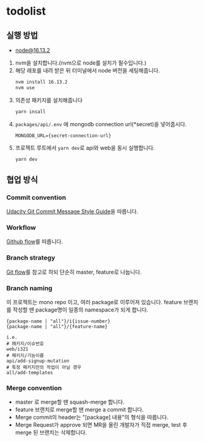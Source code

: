 # todolist

## 실행 방법

- node@16.13.2

1. nvm을 설치합니다.(nvm으로 node를 설치가 필수입니다.)
2. 해당 레포를 내려 받은 뒤 터미널에서 node 버전을 세팅해줍니다.
   ```sh
   nvm install 16.13.2
   nvm use
   ```
3. 의존성 패키지를 설치해줍니다
   ```sh
   yarn insall
   ```
4. `packages/api/.env` 에 mongodb connection url(\*secret)을 넣어줍시다.
   ```
   MONGODB_URL={secret-connection-url}
   ```
5. 프로젝트 루트에서 `yarn dev`로 api와 web을 동시 실행합니다.
   ```sh
   yarn dev
   ```

## 협업 방식

### Commit convention

[Udacity Git Commit Message Style Guide](http://udacity.github.io/git-styleguide/)을 따릅니다.

### Workflow

[Github flow](https://docs.github.com/en/get-started/quickstart/github-flow)를 따릅니다.

### Branch strategy

[Git flow](https://nvie.com/posts/a-successful-git-branching-model/)를 참고로 하되
단순히 master, feature로 나눕니다.

### Branch naming

이 프로젝트는 mono repo 이고, 여러 package로 이루어져 있습니다.
feature 브랜치를 작성할 땐 package명이 일종의 namespace가 되게 합니다.

```
{package-name | "all"}/i{issue-number}
{package-name | "all"}/{feature-name}

i.e.
# 패키지/이슈번호
web/i321
# 패키지/기능이름
api/add-signup-mutation
# 특정 패키지만의 작업이 아닐 경우
all/add-templates
```

### Merge convention

- master 로 merge할 땐 squash-merge 합니다.
- feature 브랜치로 merge할 땐 merge a commit 합니다.
- Merge commit의 header는 "[package] 내용"의 형식을 따릅니다.
- Merge Request가 approve 되면 MR을 올린 개발자가 직접 merge, test 후 merge 된 브랜치는 삭제합니다.
